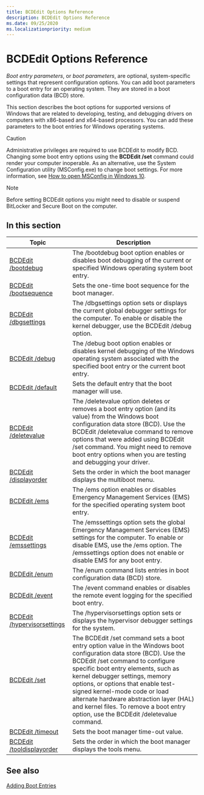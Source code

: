 ```yaml
---
title: BCDEdit Options Reference
description: BCDEdit Options Reference
ms.date: 09/25/2020
ms.localizationpriority: medium
---
```


# BCDEdit Options Reference

*Boot entry parameters*, or *boot parameters*, are optional, system-specific settings that represent configuration options. You can add boot parameters to a boot entry for an operating system. They are stored in a boot configuration data (BCD) store.

This section describes the boot options for supported versions of Windows that are related to developing, testing, and debugging drivers on computers with x86-based and x64-based processors. You can add these parameters to the boot entries for Windows operating systems.

> [!CAUTION]
> Administrative privileges are required to use BCDEdit to modify BCD. Changing some boot entry options using the **BCDEdit /set** command could render your computer inoperable. As an alternative, use the System Configuration utility (MSConfig.exe) to change boot settings. For more information, see [How to open MSConfig in Windows 10](https://support.microsoft.com/help/4026130/windows-how-to-open-msconfig-in-windows-10).

> [!NOTE]
> Before setting BCDEdit options you might need to disable or suspend BitLocker and Secure Boot on the computer.

## In this section

|Topic|Description|
|--- |--- |
|[BCDEdit /bootdebug](bcdedit--bootdebug.md)|The /bootdebug boot option enables or disables boot debugging of the current or specified Windows operating system boot entry.|
|[BCDEdit /bootsequence](bcdedit--bootsequence.md)|Sets the one-time boot sequence for the boot manager. |
|[BCDEdit /dbgsettings](bcdedit--dbgsettings.md)|The /dbgsettings option sets or displays the current global debugger settings for the computer. To enable or disable the kernel debugger, use the BCDEdit /debug option.|
|[BCDEdit /debug](bcdedit--debug.md)|The /debug boot option enables or disables kernel debugging of the Windows operating system associated with the specified boot entry or the current boot entry.|
|[BCDEdit /default](bcdedit--default.md)| Sets the default entry that the boot manager will use.|
|[BCDEdit /deletevalue](bcdedit--deletevalue.md)|The /deletevalue option deletes or removes a boot entry option (and its value) from the Windows boot configuration data store (BCD). Use the BCDEdit /deletevalue command to remove options that were added using BCDEdit /set command. You might need to remove boot entry options when you are testing and debugging your driver.|
|[BCDEdit /displayorder](bcdedit--displayorder.md)|Sets the order in which the boot manager displays the multiboot menu.|
|[BCDEdit /ems](bcdedit--ems.md)|The /ems option enables or disables Emergency Management Services (EMS) for the specified operating system boot entry.|
|[BCDEdit /emssettings](bcdedit--emssettings.md)|The /emssettings option sets the global Emergency Management Services (EMS) settings for the computer. To enable or disable EMS, use the /ems option. The /emssettings option does not enable or disable EMS for any boot entry.|
|[BCDEdit /enum](bcdedit--enum.md)|The /enum command lists entries in boot configuration data (BCD) store. |
|[BCDEdit /event](bcdedit--event.md)|The /event command enables or disables the remote event logging for the specified boot entry. |
|[BCDEdit /hypervisorsettings](bcdedit--hypervisorsettings.md)|The /hypervisorsettings option sets or displays the hypervisor debugger settings for the system. |
|[BCDEdit /set](bcdedit--set.md)|The BCDEdit /set command sets a boot entry option value in the Windows boot configuration data store (BCD). Use the BCDEdit /set command to configure specific boot entry elements, such as kernel debugger settings, memory options, or options that enable test-signed kernel-mode code or load alternate hardware abstraction layer (HAL) and kernel files. To remove a boot entry option, use the BCDEdit /deletevalue command.|
|[BCDEdit /timeout](bcdedit--timeout.md)|Sets the boot manager time-out value. |
|[BCDEdit /tooldisplayorder](bcdedit--toolsdisplayorder.md)|Sets the order in which the boot manager displays the tools menu. |

## See also

[Adding Boot Entries](./adding-boot-entries.md)

